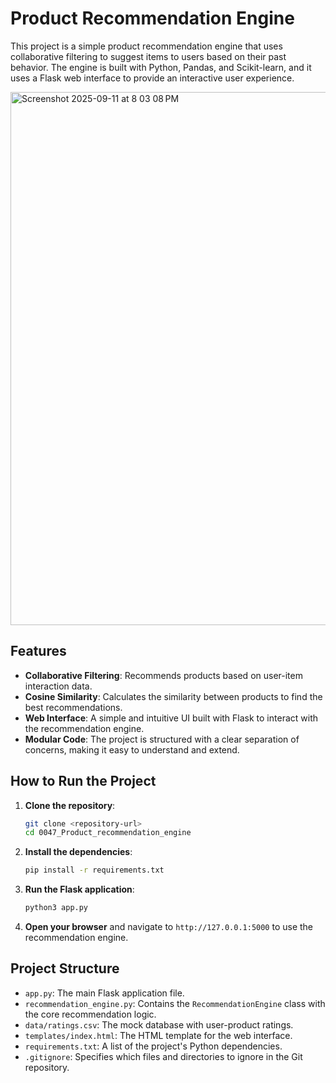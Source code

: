 # Product Recommendation Engine

This project is a simple product recommendation engine that uses collaborative filtering to suggest items to users based on their past behavior. The engine is built with Python, Pandas, and Scikit-learn, and it uses a Flask web interface to provide an interactive user experience.

<img width="794" height="853" alt="Screenshot 2025-09-11 at 8 03 08 PM" src="https://github.com/user-attachments/assets/670edf01-d664-4fd8-b2f2-04db1f86ea80" />

## Features

- **Collaborative Filtering**: Recommends products based on user-item interaction data.
- **Cosine Similarity**: Calculates the similarity between products to find the best recommendations.
- **Web Interface**: A simple and intuitive UI built with Flask to interact with the recommendation engine.
- **Modular Code**: The project is structured with a clear separation of concerns, making it easy to understand and extend.

## How to Run the Project

1.  **Clone the repository**:

    ```bash
    git clone <repository-url>
    cd 0047_Product_recommendation_engine
    ```

2.  **Install the dependencies**:

    ```bash
    pip install -r requirements.txt
    ```

3.  **Run the Flask application**:

    ```bash
    python3 app.py
    ```

4.  **Open your browser** and navigate to `http://127.0.0.1:5000` to use the recommendation engine.

## Project Structure

- `app.py`: The main Flask application file.
- `recommendation_engine.py`: Contains the `RecommendationEngine` class with the core recommendation logic.
- `data/ratings.csv`: The mock database with user-product ratings.
- `templates/index.html`: The HTML template for the web interface.
- `requirements.txt`: A list of the project's Python dependencies.
- `.gitignore`: Specifies which files and directories to ignore in the Git repository.
